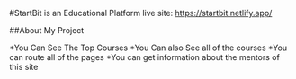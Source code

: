#StartBit is an Educational Platform 
live site: https://startbit.netlify.app/

##About My Project

*You Can See The Top Courses
*You Can also See all of the courses
*You can route all of the pages
*You can get information about the mentors of this site